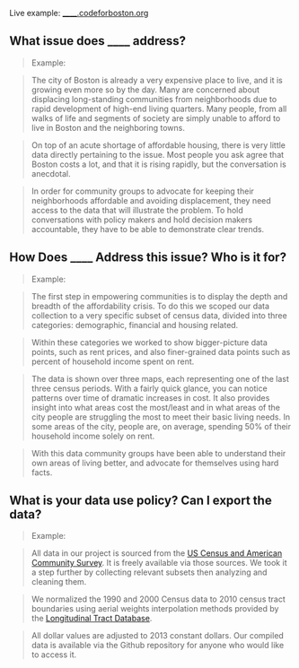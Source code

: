

Live example: [____.codeforboston.org](____.codeforboston.org)

## What issue does ____ address?

> Example:

> The city of Boston is already a very expensive place to live, and it is growing even more so by the day.  Many are concerned about displacing long-standing communities from neighborhoods due to rapid development of high-end living quarters.  Many people, from all walks of life and segments of society are simply unable to afford to live in Boston and the neighboring towns.

> On top of an acute shortage of affordable housing, there is very little data directly pertaining to the issue.  Most people you ask agree that Boston costs a lot, and that it is rising rapidly, but the conversation is anecdotal.

> In order for community groups to advocate for keeping their neighborhoods affordable and avoiding displacement, they need access to the data that will illustrate the problem.  To hold conversations with policy makers and hold decision makers accountable, they have to be able to demonstrate clear trends.

## How Does ____ Address this issue? Who is it for?

> Example:

> The first step in empowering communities is to display the depth and breadth of the affordability crisis.  To do this we scoped our data collection to a very specific subset of census data, divided into three categories: demographic, financial and housing related.

> Within these categories we worked to show bigger-picture data points, such as rent prices, and also finer-grained data points such as percent of household income spent on rent.

> The data is shown over three maps, each representing one of the last three census periods.  With a fairly quick glance, you can notice patterns over time of dramatic increases in cost.  It also provides insight into what areas cost the most/least and in what areas of the city people are struggling the most to meet their basic living needs.  In some areas of the city, people are, on average, spending 50% of their household income solely on rent.

> With this data community groups have been able to understand their own areas of living better, and advocate for themselves using hard facts.

## What is your data use policy? Can I export the data?

> Example:

> All data in our project is sourced from the [US Census and American Community Survey](http://www.census.gov/programs-surveys/acs/).  It is freely available via those sources.  We took it a step further by collecting relevant subsets then analyzing and cleaning them.

> We normalized the 1990 and 2000 Census data to 2010 census tract boundaries using aerial weights interpolation methods provided by the [Longitudinal Tract Database](http://www.s4.brown.edu/us2010/Researcher/Bridging.htm).

> All dollar values are adjusted to 2013 constant dollars.
Our compiled data is available via the Github repository for anyone who would like to access it.
